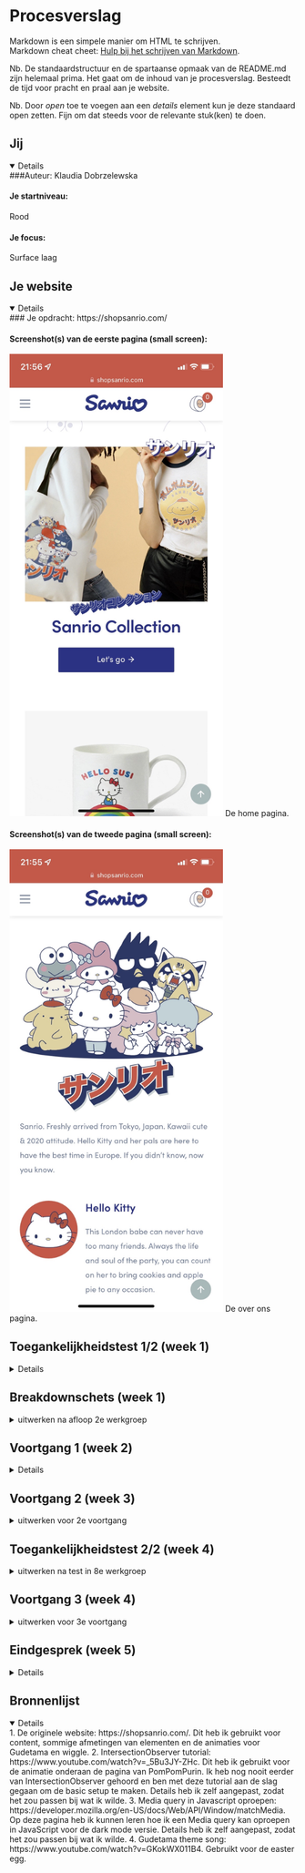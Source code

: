 # Procesverslag
Markdown is een simpele manier om HTML te schrijven.  
Markdown cheat cheet: [Hulp bij het schrijven van Markdown](https://github.com/adam-p/markdown-here/wiki/Markdown-Cheatsheet).

Nb. De standaardstructuur en de spartaanse opmaak van de README.md zijn helemaal prima. Het gaat om de inhoud van je procesverslag. Besteedt de tijd voor pracht en praal aan je website.

Nb. Door *open* toe te voegen aan een *details* element kun je deze standaard open zetten. Fijn om dat steeds voor de relevante stuk(ken) te doen.



## Jij

<details open>
  ###Auteur:
  Klaudia Dobrzelewska

  #### Je startniveau:
  Rood

  #### Je focus:
  Surface laag
</details>





## Je website

<details open>
  ### Je opdracht:
  https://shopsanrio.com/

  #### Screenshot(s) van de eerste pagina (small screen): 
  <img src="readme-images/pagina1.jpg" width="375px" alt="omschrijving van de pagina">
  De home pagina.

  #### Screenshot(s) van de tweede pagina (small screen):
  <img src="readme-images/pagina2.jpg" width="375px" alt="omschrijving van de pagina">
  De over ons pagina.
 
</details>



## Toegankelijkheidstest 1/2 (week 1)

<details>
  ### Bevindingen
  Lijst met je bevindingen die in de test naar voren kwamen:

  #### Screenreader
  Hier korte omschrijving (met indien nodig afbeeldingen)
  * De afbeeldingen hebben geen alt-tekst.
  * Links op de homepagina zeggen allemaal hetzelfde, waardoor het verwarrend kan zijn.
  * De pop-up bovenaan de pagina om te subscriben wordt op elke pagina gelezen.
  * Niet altijd duidelijk waar je je precies bevindt op de pagina door de hoeveelheid div'jes.
  * Menu wordt telkens helemaal gelezen.
  
  Hier een omschrijving van hoe het opgelost kan worden (met indien nodig afbeeldingen)
  * Alt-tekst toevoegen aan alle afbeeldingen.
  * Link titels duidelijk maken.
  * Pop-up weghalen of anders coderen.
  * Geen gebruik maken van div.
  * Menu anders coderen.


  #### Muis en Toetsenbord 
  Hier korte omschrijving (met indien nodig afbeeldingen)
  * Navigatie gaat over het algemeen wel goed.
  * Met tab ga je eerst alle menu opties af en dat zijn er best veel.

  Hier een omschrijving van hoe het opgelost kan worden (met indien nodig afbeeldingen)
  * Menu anders coderen (dus dropdown open als je op enter drukt of iets).


  #### Motoriek (shocks, elastiekjes)
  Hier korte omschrijving (met indien nodig afbeeldingen)
  * Navigeren gaat lastig.
  * Sneltoetsen worden eerder ingedrukt.

  Hier een omschrijving van hoe het opgelost kan worden (met indien nodig afbeeldingen)
  * Niet veel. De knoppen op de website zijn al best groot. 


  #### Visueel (brillen, contrast, kleurenblind, dark/light). 
  Hier korte omschrijving (met indien nodig afbeeldingen)
  * De links en tekstkleur zijn best licht waardoor ze lastig te lezen kunnen zijn.
  * Contrast van het kleurenschema is goed (behalve de links uit het menu).
  * Knoppen zijn best groot, waardoor navigeren niet zo lastig is.
  * Foto's zijn groot waardoor ze goed zichtbaar zijn.
  * Linkkleur verandert zodat je weet waar je je momenteel bevindt.

  Hier een omschrijving van hoe het opgelost kan worden (met indien nodig afbeeldingen)
  * Een kleur met wat meer contrast voor de menu linkjes en tekst.

</details>



## Breakdownschets (week 1)

<details>
  <summary>uitwerken na afloop 2e werkgroep</summary>

  ### de hele pagina: 
  <img src="readme-images/dummy-plaatje.jpg" width="375px" alt="breakdown van de hele pagina">

  ### dynamisch deel (bijv menu): 
  <img src="readme-images/dummy-plaatje.jpg" width="375px" alt="breakdown van een dynamisch deel">

  ### wellicht nog een dynamisch deel (bijv filter): 
  <img src="readme-images/dummy-plaatje.jpg" width="375px" alt="breakdown van nog een dynamisch deel">

</details>





## Voortgang 1 (week 2)

<details>

  ### Stand van zaken
  Ik had best veel moeite met opstarten. Ik ben meerdere malen opnieuw begonnen, omdat de header maar niet wilde meewerken. Ik heb alle HTML en content wel af.


  ### Agenda voor meeting
  Helaas was ik niet bij deze meeting door problemen met mijn gezondheid op dat moment. Ik heb voor mezelf gewoon een planning gemaakt en vragen die ik eventueel kan stellen in de volgende les dat ik er wel ben.


  ### Verslag van meeting
  Helaas was ik niet bij deze meeting door problemen met mijn gezondheid op dat moment. Deze vragen heb ik wel opgeschreven voor de volgende les:
  * Hoe moet ik de achtergrond afbeelding toevoegen aan de eerste article?
  * Hoe moet ik de animatie onderaan het scherm namaken? Javascript of alleen CSS?

</details>





## Voortgang 2 (week 3)

<details>
  <summary>uitwerken voor 2e voortgang</summary>

  ### Stand van zaken
  hier dit ging goed & dit was lastig (neem ook screenshots op van delen van je website en code)


  ### Agenda voor meeting
  samen met je groepje opstellen

  | student 1      | student 2          | student 3    | student 4        |
  | ---            | ---                | ---          | ---              |
  | dit bespreken  | en dit             | en ik dit    | en dan ik dat    |
  | en dat ook nog | dit als er tijd is | nog een punt | dit wil ik zeker |
  | ...            | ...                | ...          | ...              |


  ### Verslag van meeting
  hier na afloop snel de uitkomsten van de meeting vastleggen

  - punt 1
  - punt 2
  - nog een punt
- ...

</details>





## Toegankelijkheidstest 2/2 (week 4)

<details>
  <summary>uitwerken na test in 8e werkgroep</summary>

  ### Bevindingen
  Lijst met je bevindingen die in de test naar voren kwamen (geef ook aan wat er verbeterd is):

  #### Screenreader
  Hier korte omschrijving (met indien nodig afbeeldingen)

  Hier een omschrijving van hoe het opgelost kan worden (met indien nodig afbeeldingen)


  #### Muis en Toetsenbord 
  Hier korte omschrijving (met indien nodig afbeeldingen)

  Hier een omschrijving van hoe het opgelost kan worden (met indien nodig afbeeldingen)


  #### Motoriek (shocks, elastiekjes)
  Hier korte omschrijving (met indien nodig afbeeldingen)

  Hier een omschrijving van hoe het opgelost kan worden (met indien nodig afbeeldingen)


  #### Visueel (brillen, contrast, kleurenblind, dark/light). 
  Hier korte omschrijving (met indien nodig afbeeldingen)

  Hier een omschrijving van hoe het opgelost kan worden (met indien nodig afbeeldingen)

</details>





## Voortgang 3 (week 4)

<details>
  <summary>uitwerken voor 3e voortgang</summary>

  ### Stand van zaken
  hier dit ging goed & dit was lastig (neem ook screenshots op van delen van je website en code)


  ### Agenda voor meeting
  samen met je groepje opstellen

  | student 1      | student 2          | student 3    | student 4        |
  | ---            | ---                | ---          | ---              |
  | dit bespreken  | en dit             | en ik dit    | en dan ik dat    |
  | en dat ook nog | dit als er tijd is | nog een punt | dit wil ik zeker |
  | ...            | ...                | ...          | ...              |


  ### Verslag van meeting
  hier na afloop snel de uitkomsten van de meeting vastleggen

  - punt 1
  - punt 2
  - nog een punt
  - ...

</details>





## Eindgesprek (week 5)

<details>
  ### Je uitkomst - karakteristiek screenshots:
  <img src="readme-images/dummy-plaatje.jpg" width="375px" alt="uitomst opdracht 1">


  ### Dit ging goed/Heb ik geleerd: 

  #### Ging goed
  * Het opnieuw beginnen ging steeds soepeler.
  * Flexbox gebruiken ging beter dan vorig jaar.
  * HTML en CSS gingen over het algemeen wel soepel.
    
  #### Geleerd
  * Ik ben gegroeid in het snappen van JavaScript. Veel nieuwe dingen toegepast en uitgeprobeert waarvan ik dacht dat het te lastig zou zijn voor mij.
  * Ik heb veel nieuwe CSS opties ontdekt.
  * Ik heb alleen met SVG en Webp files gewerkt, wat ik nog niet eerder heb kunnen doen.
  * CSS animaties met Berzier curve.
  * Elementen selecteren zonder overal classes toe te voegen.
  * Position en grid geleerd.

  <img src="readme-images/dummy-plaatje.jpg" width="375px" alt="top">


  ### Dit was lastig/Is niet gelukt:

  #### Lastig
  * Moeite met JavaScript, vooral IntersectionObserver en de media query code.

  #### Niet gelukt
  * Sanrio logo goed in het midden krijgen, vooral bij responsiveness. Waarschijnlijk zou ik dit kunnen verbeteren via trial en error, maar aangezien ik heb gefocused op de surface plane heb ik het laten gaan.
  * Dark mode kleurenschema mooi maken. Het voelt net niet goed aan. Gelukkig is het wel contrast ratio vriendelijk.
  * Dark mode icoontjes veranderen van het menu.
  * Responsiveness ook uitwerken. Als iets meer tijd had zou het wel lukken, denk ik.

  <img src="readme-images/dummy-plaatje.jpg" width="375px" alt="bummer">
</details>





## Bronnenlijst

<details open>
  1. De originele website: https://shopsanrio.com/. Dit heb ik gebruikt voor content, sommige afmetingen van elementen en de animaties voor Gudetama en wiggle.
  2. IntersectionObserver tutorial: https://www.youtube.com/watch?v=_5Bu3JY-ZHc. Dit heb ik gebruikt voor de animatie onderaan de pagina van PomPomPurin. Ik heb nog nooit eerder van IntersectionObserver gehoord en ben met deze tutorial aan de slag gegaan om de basic setup te maken. Details heb ik zelf aangepast, zodat het zou passen bij wat ik wilde.
  3. Media query in Javascript oproepen: https://developer.mozilla.org/en-US/docs/Web/API/Window/matchMedia. Op deze pagina heb ik kunnen leren hoe ik een Media query kan oproepen in JavaScript voor de dark mode versie. Details heb ik zelf aangepast, zodat het zou passen bij wat ik wilde.
  4. Gudetama theme song: https://www.youtube.com/watch?v=GKokWX011B4. Gebruikt voor de easter egg.
</details>
